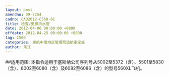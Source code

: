 ```yaml
---
layout: post
amendno: 39-7254
cadno: CAD2012-C560-01
title: 检查/更换排水管
date: 2012-04-06 00:00:00 +0800
effdate: 2012-04-25 00:00:00 +0800
tag: C560
categories: 民航中南地区管理局适航审定处
author: 朱江
---
```


##适用范围:
本指令适用于塞斯纳公司序列号从5002至5372（含）、5501至5830（含）、6002至6080（含）及6082至6086（含）的型号560XL飞机。

